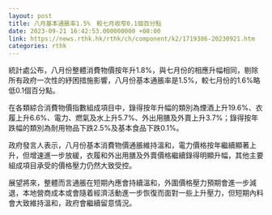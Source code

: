 ```yaml
---
layout: post
title: 八月基本通脹率1.5%　較七月收窄0.1個百分點
date: 2023-09-21 16:42:53.000000000 +08:00
link: https://news.rthk.hk/rthk/ch/component/k2/1719386-20230921.htm
categories: rthk
---
```


統計處公布，八月份整體消費物價按年升1.8%，與七月份的相應升幅相同，剔除所有政府一次性的紓困措施影響，八月份基本通脹率是1.5%，較七月份的1.6%略低0.1個百分點。

在各類綜合消費物價指數組成項目中，錄得按年升幅的類別為煙酒上升19.6%、衣履上升6.6%、電力、燃氣及水上升5.7%、外出用膳及外賣上升3.7%；錄得按年跌幅的類別為耐用物品下跌2.5%及基本食品下跌0.1%。

政府發言人表示，八月份基本消費物價通脹維持溫和，電力價格按年繼續顯著上升，但增速進一步放緩，衣履和外出用膳及外賣價格繼續錄得明顯升幅，其他主要組成項目承受的價格壓力仍然大致受控。

展望將來，整體而言通脹在短期內應會持續溫和，外圍價格壓力預期會進一步減退，本地營商成本或會隨着經濟活動進一步恢復而面對一些上升壓力，但短期內料會大致維持溫和，政府會繼續留意情況。
